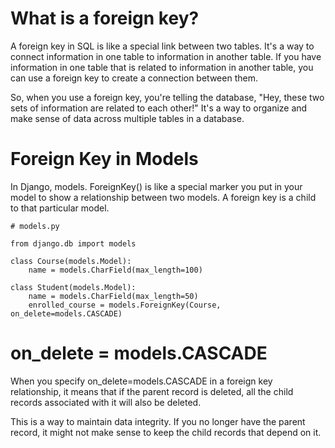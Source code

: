 # What is a foreign key?

A foreign key in SQL is like a special link between two tables. It's a way to connect information in one table to information in another table. If you have information in one table that is related to information in another table, you can use a foreign key to create a connection between them.

So, when you use a foreign key, you're telling the database, "Hey, these two sets of information are related to each other!" It's a way to organize and make sense of data across multiple tables in a database.

# Foreign Key in Models

In Django, models. ForeignKey() is like a special marker you put in your model to show a relationship between two models. A foreign key is a child to that particular model.

```
# models.py 

from django.db import models

class Course(models.Model):
    name = models.CharField(max_length=100)

class Student(models.Model):
    name = models.CharField(max_length=50)
    enrolled_course = models.ForeignKey(Course, on_delete=models.CASCADE)

```

# on_delete = models.CASCADE

When you specify on_delete=models.CASCADE in a foreign key relationship, it means that if the parent record is deleted, all the child records associated with it will also be deleted.

This is a way to maintain data integrity. If you no longer have the parent record, it might not make sense to keep the child records that depend on it.

